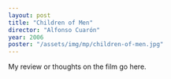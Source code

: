 ```yaml
---
layout: post
title: "Children of Men"
director: "Alfonso Cuarón"
year: 2006
poster: "/assets/img/mp/children-of-men.jpg"
---
```


My review or thoughts on the film go here.
